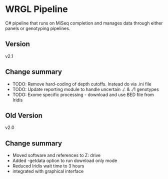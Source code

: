 # WRGL Pipeline

C# pipeline that runs on MiSeq completion and manages data through either panels
or genotyping pipelines.

## Version
v2.1

## Change summary
 * TODO: Remove hard-coding of depth cutoffs. Instead do via .ini file
 * TODO: Update reporting module to handle uncertain ./. & ./1 genotypes
 * TODO: Exome specific processing - download and use BED file from Iridis

## Old Version
v2.0

## Change summary
 * Moved software and references to Z: drive
 * Added -getdata option to run download only mode
 * Reduced Iridis wait time to 3 hours
 * integrated with graphical interface